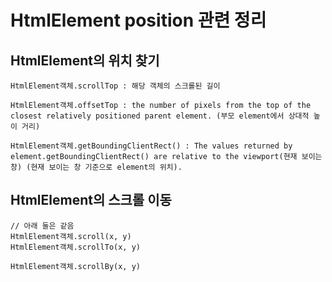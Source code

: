 # HtmlElement position 관련 정리

## HtmlElement의 위치 찾기

```
HtmlElement객체.scrollTop : 해당 객체의 스크롤된 길이

HtmlElement객체.offsetTop : the number of pixels from the top of the closest relatively positioned parent element. (부모 element에서 상대적 높이 거리)

HtmlElement객체.getBoundingClientRect() : The values returned by element.getBoundingClientRect() are relative to the viewport(현재 보이는 창) (현재 보이는 창 기준으로 element의 위치).
```

## HtmlElement의 스크롤 이동

```
// 아래 둘은 같음
HtmlElement객체.scroll(x, y)
HtmlElement객체.scrollTo(x, y)

HtmlElement객체.scrollBy(x, y)

```
